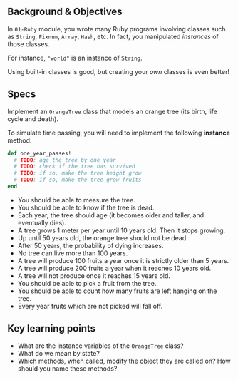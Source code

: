 ## Background & Objectives

In `01-Ruby` module, you wrote many Ruby programs involving classes such as `String`, `Fixnum`, `Array`, `Hash`, etc. In fact, you manipulated *instances* of those classes.

For instance, `"world"` is an instance of `String`.

Using built-in classes is good, but creating your *own* classes is even better!

## Specs

Implement an `OrangeTree` class that models an orange tree (its birth, life cycle and death).

To simulate time passing, you will need to implement the following **instance** method:

```ruby
def one_year_passes!
  # TODO: age the tree by one year
  # TODO: check if the tree has survived
  # TODO: if so, make the tree height grow
  # TODO: if so, make the tree grow fruits
end
```

- You should be able to measure the tree.
- You should be able to know if the tree is dead.
- Each year, the tree should age (it becomes older and taller, and eventually dies).
- A tree grows 1 meter per year until 10 years old. Then it stops growing.
- Up until 50 years old, the orange tree should not be dead.
- After 50 years, the probability of dying increases.
- No tree can live more than 100 years.
- A tree will produce 100 fruits a year once it is strictly older than 5 years.
- A tree will produce 200 fruits a year when it reaches 10 years old.
- A tree will not produce once it reaches 15 years old.
- You should be able to pick a fruit from the tree.
- You should be able to count how many fruits are left hanging on the tree.
- Every year fruits which are not picked will fall off.

## Key learning points

- What are the instance variables of the `OrangeTree` class?
- What do we mean by state?
- Which methods, when called, modify the object they are called on? How should you name these methods?
